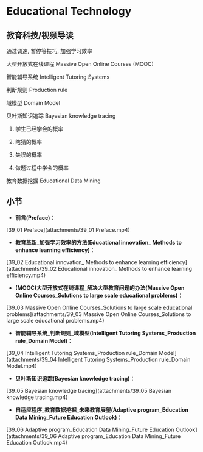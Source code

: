 Educational Technology
========================
## 教育科技/视频导读

通过调速, 暂停等技巧, 加强学习效率

大型开放式在线课程 Massive Open Online Courses (MOOC)

智能辅导系统 Intelligent Tutoring Systems

判断规则 Production rule

域模型 Domain Model

贝叶斯知识追踪 Bayesian knowledge tracing

1. 学生已经学会的概率

2. 瞎猜的概率

3. 失误的概率

4. 做题过程中学会的概率

教育数据挖掘 Educational Data Mining

## 小节

* **前言(Preface)**：

[39_01 Preface](attachments/39_01 Preface.mp4)

* **教育革新_加强学习效率的方法(Educational innovation_ Methods to enhance learning efficiency)**：

[39_02 Educational innovation_ Methods to enhance learning efficiency](attachments/39_02 Educational innovation_ Methods to enhance learning efficiency.mp4)

* **(MOOC)大型开放式在线课程_解决大型教育问题的办法(Massive Open Online Courses_Solutions to large scale educational problems)**：

[39_03 Massive Open Online Courses_Solutions to large scale educational problems](attachments/39_03 Massive Open Online Courses_Solutions to large scale educational problems.mp4)

* **智能辅导系统_判断规则_域模型(Intelligent Tutoring Systems_Production rule_Domain Model)**：

[39_04 Intelligent Tutoring Systems_Production rule_Domain Model](attachments/39_04 Intelligent Tutoring Systems_Production rule_Domain Model.mp4)

* **贝叶斯知识追踪(Bayesian knowledge tracing)**：

[39_05 Bayesian knowledge tracing](attachments/39_05 Bayesian knowledge tracing.mp4)

* **自适应程序_教育数据挖掘_未来教育展望(Adaptive program_Education Data Mining_Future Education Outlook)**：

[39_06 Adaptive program_Education Data Mining_Future Education Outlook](attachments/39_06 Adaptive program_Education Data Mining_Future Education Outlook.mp4)